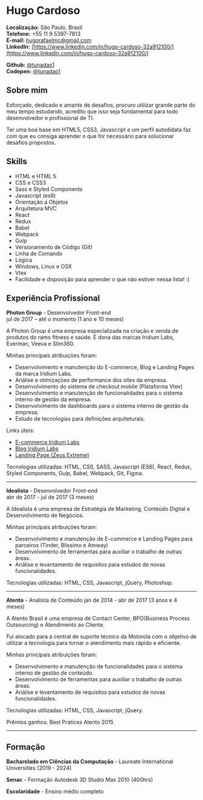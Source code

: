 # Hugo Cardoso

**Localização:** São Paulo, Brasil  
**Telefone:** +55 11 9 5397-7813  
**E-mail:** [hugorafaelmc@gmail.com](mailto:hugorafaelmc@gmail.com)  
**LinkedIn:** [https://www.linkedin.com/in/hugo-cardoso-32a912100/](https://www.linkedin.com/in/hugo-cardoso-32a912100/)  

**Github:** [@tunadao1](https://github.com/tunadao1)  
**Codepen:** [@tunadao1](http://codepen.io/tunadao1/)  

## Sobre mim

Esforçado, dedicado e amante de desafios, procuro utilizar grande parte do meu tempo estudando, acredito que isso seja fundamental para todo desenvolvedor e profissional de TI. 

Ter uma boa base em HTML5, CSS3, Javascript e um perfil autodidata faz com que eu consiga aprender o que for necessário para solucionar desafios propostos.
## Skills

- HTML e HTML 5
- CSS e CSS3
- Sass e Styled Components
- Javascript (es6)
- Orientação a Objetos
- Arquitetura MVC
- React
- Redux
- Babel
- Webpack
- Gulp
- Versionamento de Código (Git)
- Linha de Comando
- Lógica
- Windows, Linux e OSX
- Vtex
- Facilidade e disposição para aprender o que não estiver nessa lista! :)

## Experiência Profissional

**Photon Group** - Desenvolvedor Front-end  
jul de 2017 – até o momento  (1 ano e 10 meses)

A Photon Group é uma empresa especializada na criação e venda de produtos do ramo fitness e saúde. É dona das marcas Iridium Labs, Everman, Veeva e Slim360.

Minhas principais atribuições foram:
- Desenvolvimento e manutenção do E-commerce, Blog e Landing Pages da marca Iridium Labs.
- Análise e otimizações de performance dos sites da empresa.
- Desenvolvimento do sistema de checkout mobile (Plataforma Vtex)
- Desenvolvimento e manutenção de funcionalidades para o sistema interno de gestão da empresa.
- Desenvolvimento de dashboards para o sistema interno de gestão da empresa.
- Estudo de tecnologias para definições arquiteturais.

Links úteis:
- [E-commerce Iridium Labs](https://www.iridiumlabs.com.br/)
- [Blog Iridium Labs](https://www.feitodeiridium.com.br/)
- [Landing Page (Zeus Extreme)](https://zeusextreme.com.br/)

Tecnologias utilizadas: HTML, CSS, SASS, Javascript (ES6), React, Redux, Styled Components, Gulp, Babel, Webpack, Git, Figma.

---

**Idealista** - Desenvolvedor Front-end  
abr de 2017 - jul de 2017 (3 meses)

A Idealista é uma empresa de Estratégia de Marketing, Conteúdo Digital e Desenvolvimento de Negócios.

Minhas principais atribuições foram:
- Desenvolvimento e manutenção de E-commerce e Landing Pages para parceiros (Tinder, Blissímo e Amway)
- Desenvolvimento de ferramentas para auxiliar o trabalho de outras áreas.
- Análise e levantamento de requisitos para estudos de novas funcionalidades.

Tecnologias utilizadas: HTML, CSS, Javascript, jQuery, Photoshop.

---

**Atento** - Analista de Conteúdo
jan de 2014 - abr de 2017 (3 anos e 4 meses)

A Atento Brasil é uma empresa de Contact Center, BPO(Business Process Outsourcing) e Atendimento ao Cliente.

Fui alocado para a central de suporte técnico da Motorola com o objetivo de utilizar a tecnologia para tornar o atendimento mais rápido e eficiente.

Minhas principais atribuições foram:
- Desenvolvimento e manutenção de funcionalidades para o sistema interno de gestão de conteúdo.
- Desenvolvimento de ferramentas para auxiliar o trabalho de outras áreas.
- Análise e levantamento de requisitos para estudos de novas funcionalidades.

Tecnologias utilizadas: HTML, CSS, Javascript, jQuery.

Prêmios ganhos: Best Pratices Atento 2015

---

## Formação

**Bacharelado em Ciências da Computação** - Laureate International Universities (2019 - 2024)  

**Senac** - Formação Autodesk 3D Studio Max 2010 (400hrs)  

**Escolaridade** - Ensino médio completo